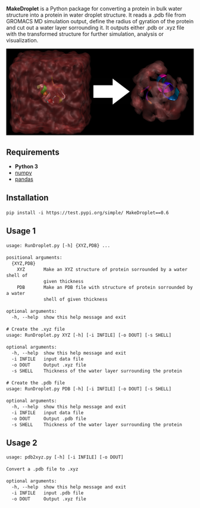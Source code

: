 **MakeDroplet** is a Python package for converting a protein in bulk water structure into a protein in water droplet structure. 
It reads a .pdb file from GROMACS MD simulation output, define the radius of gyration of the protein and cut out a water layer sorrounding it. It outputs either .pdb or .xyz file with the transformed structure for further simulation, analysis or visualization.

![](./pics/boxtodroplet.png)
 
## Requirements
 * **Python 3**
 * [numpy](https://numpy.org)
 * [pandas](https://pandas.pydata.org)
 
## Installation
`pip install -i https://test.pypi.org/simple/ MakeDroplet==0.6`

## Usage 1
```
usage: RunDroplet.py [-h] {XYZ,PDB} ...

positional arguments:
  {XYZ,PDB}
    XYZ       Make an XYZ structure of protein sorrounded by a water shell of
              given thickness
    PDB       Make an PDB file with structure of protein sorrounded by a water
              shell of given thickness

optional arguments:
  -h, --help  show this help message and exit

# Create the .xyz file
usage: RunDroplet.py XYZ [-h] [-i INFILE] [-o DOUT] [-s SHELL]

optional arguments:
  -h, --help  show this help message and exit
  -i INFILE   input data file
  -o DOUT     Output .xyz file
  -s SHELL    Thickness of the water layer surrounding the protein

# Create the .pdb file
usage: RunDroplet.py PDB [-h] [-i INFILE] [-o DOUT] [-s SHELL]

optional arguments:
  -h, --help  show this help message and exit
  -i INFILE   input data file
  -o DOUT     Output .pdb file
  -s SHELL    Thickness of the water layer surrounding the protein
```
## Usage 2
```
usage: pdb2xyz.py [-h] [-i INFILE] [-o DOUT]

Convert a .pdb file to .xyz

optional arguments:
  -h, --help  show this help message and exit
  -i INFILE   input .pdb file
  -o DOUT     Output .xyz file
```  